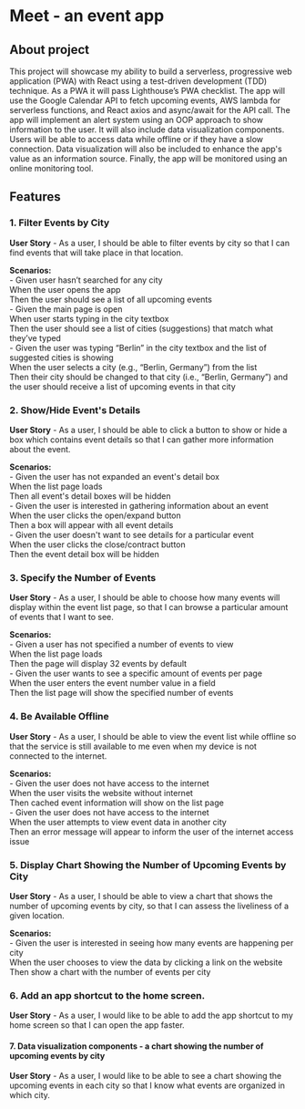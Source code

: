 # Meet - an event app

## About project

This project will showcase my ability to build a serverless, progressive web application (PWA) with React using a test-driven development (TDD) technique. As a PWA it will pass Lighthouse’s PWA checklist. The app will use the Google Calendar API to fetch upcoming events, AWS lambda for serverless functions, and React axios and async/await for the API call. The app will implement an alert system using an OOP approach to show information to the user. It will also include data visualization components. Users will be able to access data while offline or if they have a slow connection. Data visualization will also be included to enhance the app's value as an information source. Finally, the app will be monitored using an online monitoring tool.

## Features

### 1. Filter Events by City

**User Story** - As a user, I should be able to filter events by city so that I can find events that will take place in that location. 

**Scenarios:**   
    - Given user hasn’t searched for any city  
    When the user opens the app  
    Then the user should see a list of all upcoming events  
    - Given the main page is open  
    When user starts typing in the city textbox  
    Then the user should see a list of cities (suggestions) that match what they’ve typed  
    - Given the user was typing “Berlin” in the city textbox and the list of suggested cities is showing  
    When the user selects a city (e.g., “Berlin, Germany”) from the list  
    Then their city should be changed to that city (i.e., “Berlin, Germany”) and the user should receive a list of upcoming events in that city  

### 2. Show/Hide Event's Details

**User Story** - As a user, I should be able to click a button to show or hide a box which contains event details so that I can gather more information about the event.  

**Scenarios:**  
    - Given the user has not expanded an event's detail box  
    When the list page loads  
    Then all event's detail boxes will be hidden  
    - Given the user is interested in gathering information about an event  
    When the user clicks the open/expand button  
    Then a box will appear with all event details  
    - Given the user doesn't want to see details for a particular event  
    When the user clicks the close/contract button  
    Then the event detail box will be hidden   

### 3. Specify the Number of Events

**User Story** - As a user, I should be able to choose how many events will display within the event list page, so that I can browse a particular amount of events that I want to see.  

**Scenarios:**  
    - Given a user has not specified a number of events to view  
    When the list page loads  
    Then the page will display 32 events by default  
    - Given the user wants to see a specific amount of events per page  
    When the user enters the event number value in a field  
    Then the list page will show the specified number of events  


### 4. Be Available Offline

**User Story** - As a user, I should be able to view the event list while offline so that the service is still available to me even when my device is not connected to the internet.  

**Scenarios:**  
    - Given the user does not have access to the internet  
    When the user visits the website without internet  
    Then cached event information will show on the list page  
    - Given the user does not have access to the internet  
    When the user attempts to view event data in another city  
    Then an error message will appear to inform the user of the internet access issue  

### 5. Display Chart Showing the Number of Upcoming Events by City

**User Story** - As a user, I should be able to view a chart that shows the number of upcoming events by city, so that I can assess the liveliness of a given location.  

**Scenarios:**  
    - Given the user is interested in seeing how many events are happening per city  
    When the user chooses to view the data by clicking a link on the website  
    Then show a chart with the number of events per city  

### 6. Add an app shortcut to the home screen.

**User Story** - As a user, I would like to be able to add the app shortcut to my home screen so that I can open the app faster.

#### 7. Data visualization components - a chart showing the number of upcoming events by city

**User Story** - As a user, I would like to be able to see a chart showing the upcoming events in each city so that I know what events are organized in which city.
